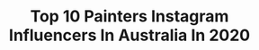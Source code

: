 ---
title: Top 10 Painters Instagram Influencers In Australia In 2020
description: >-
  Find top painters Instagram influencers in Australia in 2020. Most popular hashtags: #watercolorpainting #painting #bujo #watercolor.
platform: Instagram
profiles:
  - username: "zoeyoung.artist"
    fullname: >-
      Zoe Young
    location: "Australia"
    followers: 12271
    engagement: 575
    commentsToLikes: 0.052721
    avatar: "https://scontent-amt2-1.cdninstagram.com/v/t51.2885-19/s320x320/12142589_1592025517783944_1354088936_a.jpg?_nc_ht=scontent-amt2-1.cdninstagram.com&_nc_ohc=ygmN1vLvGSkAX-dFxUP&oh=814b1cdad1ae118826ff311723ccc094&oe=5EAF83B5"
    verified: false
    hashtags: "#darlingportraitprize, #dpp2020, #portraiturecomeshome, #portraitau"
  - username: "sashapodgurska"
    fullname: >-
      Sasha
    location: "Australia"
    followers: 18043
    engagement: 466
    commentsToLikes: 0.008044
    avatar: "https://scontent-ams4-1.cdninstagram.com/v/t51.2885-19/s320x320/90725080_240624630411013_1984895500641370112_n.jpg?_nc_ht=scontent-ams4-1.cdninstagram.com&_nc_ohc=TWwRm3BU8QkAX-fDDJ7&oh=4528c98619b0854c32344cbd17075114&oe=5EB96024"
    verified: false
    hashtags: ""
  - username: "celia.gullett"
    fullname: >-
      Celia Gullett
    location: "Australia"
    followers: 2172
    engagement: 1496
    commentsToLikes: 0.117519
    avatar: "https://scontent-atl3-1.cdninstagram.com/v/t51.2885-19/11055914_1558507624423969_835433535_a.jpg?_nc_ht=scontent-atl3-1.cdninstagram.com&_nc_ohc=KvorY0GNuVUAX_DH2FW&oh=1c66af9689ec03c6d59bd8eae59348f3&oe=5EB9DC7F"
    verified: false
    hashtags: "#rfs, #ozfireartauction, #nswrfs, #clancy"
  - username: "itsjanehall"
    fullname: >-
      Jane Hall🍾🎭🎨
    location: "Australia"
    followers: 28931
    engagement: 556
    commentsToLikes: 0.035011
    avatar: "https://scontent-lht6-1.cdninstagram.com/v/t51.2885-19/s320x320/67841184_373743933270047_6779022624472170496_n.jpg?_nc_ht=scontent-lht6-1.cdninstagram.com&_nc_ohc=vFI3jFfUW8AAX8HM0oU&oh=bf3c7b704432fa60aa7d38f4418d2ff1&oe=5EB90192"
    verified: false
    hashtags: "#setlyf, #wentworth, #scottmorrison, #joshfrydenberg"
  - username: "jannplansthings"
    fullname: >-
      Jann
    location: "Australia"
    followers: 118094
    engagement: 288
    commentsToLikes: 0.046135
    avatar: "https://scontent-amt2-1.cdninstagram.com/v/t51.2885-19/s320x320/71344060_685439508643899_1809949181888954368_n.jpg?_nc_ht=scontent-amt2-1.cdninstagram.com&_nc_ohc=_negwP2TfVoAX84n2SD&oh=027b89aa50d14bb95bf253932c43db6d&oe=5EBB98C9"
    verified: false
    hashtags: "#hobonichi, #procreateart, #showmeyourplanner, #bujo"
  - username: "steve.salo"
    fullname: >-
      Steve Salo
    location: "Australia"
    followers: 6093
    engagement: 374
    commentsToLikes: 0.125401
    avatar: "https://scontent-ams4-1.cdninstagram.com/v/t51.2885-19/s320x320/64491002_2181983285257570_2493567465557065728_n.jpg?_nc_ht=scontent-ams4-1.cdninstagram.com&_nc_ohc=mlkDYsOmEI8AX8WUxA7&oh=9eae00ab332e3dfdc3d409118d091523&oe=5EB8716C"
    verified: false
    hashtags: "#nwo, #newwayoflife, #plan, #thepolehouse"
  - username: "michellefleurphoto"
    fullname: >-
      Michelle Fleur Whale Ocean Art
    location: "Australia"
    followers: 27229
    engagement: 197
    commentsToLikes: 0.034245
    avatar: "https://scontent-amt2-1.cdninstagram.com/v/t51.2885-19/s320x320/71895579_1393015150857513_41314458651328512_n.jpg?_nc_ht=scontent-amt2-1.cdninstagram.com&_nc_ohc=NuXE7vOgGDcAX844KTZ&oh=039b94d78eb8c214cef0dc86a7047fbf&oe=5EB9D182"
    verified: false
    hashtags: "#colour, #artstudio, #pollinators, #makeanddo"
  - username: "vexta"
    fullname: >-
      yvette vexta
    location: "Australia"
    followers: 26319
    engagement: 96
    commentsToLikes: 0.050510
    avatar: "https://scontent-lhr8-1.cdninstagram.com/v/t51.2885-19/s320x320/28752454_153941032087100_1279630968348475392_n.jpg?_nc_ht=scontent-lhr8-1.cdninstagram.com&_nc_ohc=Yr0yoai5b1EAX8IWsix&oh=96b9212f6e531e797536ae1b37fb2b2d&oe=5EBB5DB1"
    verified: false
    hashtags: "#brandcollaboration, #mexico, #mementomori, #privatecommission"
  - username: "leunigstudio"
    fullname: >-
      Michael Leunig
    location: "Australia"
    followers: 27465
    engagement: 851
    commentsToLikes: 0.033778
    avatar: "https://scontent-ams4-1.cdninstagram.com/v/t51.2885-19/s320x320/12393808_1630156933911676_2017226463_a.jpg?_nc_ht=scontent-ams4-1.cdninstagram.com&_nc_ohc=wvK3cL7i_QUAX9AiYhx&oh=f62240d9b6ae1e72a8234644a9925630&oe=5EB21640"
    verified: false
    hashtags: ""
  - username: "tessamackayart"
    fullname: >-
      Tessa MacKay
    location: "Australia"
    followers: 4150
    engagement: 1347
    commentsToLikes: 0.048903
    avatar: "https://scontent-ams4-1.cdninstagram.com/v/t51.2885-19/s320x320/24253850_1373993676062258_8575641786947469312_n.jpg?_nc_ht=scontent-ams4-1.cdninstagram.com&_nc_ohc=UBhaQ7GD4XIAX-h0yBd&oh=97d9d1f7f4225b40ff8d00ee455bcf8e&oe=5EBBE38D"
    verified: false
    hashtags: "#littlesupcafe, #whale, #beachlife, #justanotherdayinwa"
---